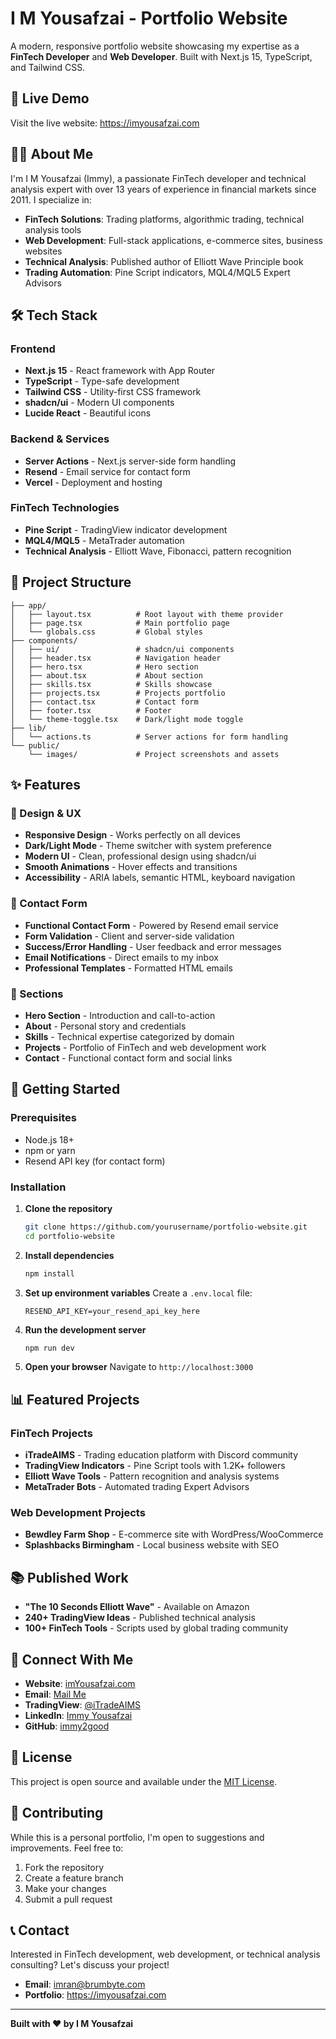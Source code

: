 # I M Yousafzai - Portfolio Website

A modern, responsive portfolio website showcasing my expertise as a **FinTech Developer** and **Web Developer**. Built with Next.js 15, TypeScript, and Tailwind CSS.

## 🚀 Live Demo

Visit the live website: https://imyousafzai.com

## 👨‍💻 About Me

I'm I M Yousafzai (Immy), a passionate FinTech developer and technical analysis expert with over 13 years of experience in financial markets since 2011. I specialize in:

- **FinTech Solutions**: Trading platforms, algorithmic trading, technical analysis tools
- **Web Development**: Full-stack applications, e-commerce sites, business websites
- **Technical Analysis**: Published author of Elliott Wave Principle book
- **Trading Automation**: Pine Script indicators, MQL4/MQL5 Expert Advisors

## 🛠️ Tech Stack

### Frontend
- **Next.js 15** - React framework with App Router
- **TypeScript** - Type-safe development
- **Tailwind CSS** - Utility-first CSS framework
- **shadcn/ui** - Modern UI components
- **Lucide React** - Beautiful icons

### Backend & Services
- **Server Actions** - Next.js server-side form handling
- **Resend** - Email service for contact form
- **Vercel** - Deployment and hosting

### FinTech Technologies
- **Pine Script** - TradingView indicator development
- **MQL4/MQL5** - MetaTrader automation
- **Technical Analysis** - Elliott Wave, Fibonacci, pattern recognition

## 📁 Project Structure

```
├── app/
│   ├── layout.tsx          # Root layout with theme provider
│   ├── page.tsx            # Main portfolio page
│   └── globals.css         # Global styles
├── components/
│   ├── ui/                 # shadcn/ui components
│   ├── header.tsx          # Navigation header
│   ├── hero.tsx            # Hero section
│   ├── about.tsx           # About section
│   ├── skills.tsx          # Skills showcase
│   ├── projects.tsx        # Projects portfolio
│   ├── contact.tsx         # Contact form
│   ├── footer.tsx          # Footer
│   └── theme-toggle.tsx    # Dark/light mode toggle
├── lib/
│   └── actions.ts          # Server actions for form handling
└── public/
    └── images/             # Project screenshots and assets
```

## ✨ Features

### 🎨 Design & UX
- **Responsive Design** - Works perfectly on all devices
- **Dark/Light Mode** - Theme switcher with system preference
- **Modern UI** - Clean, professional design using shadcn/ui
- **Smooth Animations** - Hover effects and transitions
- **Accessibility** - ARIA labels, semantic HTML, keyboard navigation

### 📧 Contact Form
- **Functional Contact Form** - Powered by Resend email service
- **Form Validation** - Client and server-side validation
- **Success/Error Handling** - User feedback and error messages
- **Email Notifications** - Direct emails to my inbox
- **Professional Templates** - Formatted HTML emails

### 📱 Sections
- **Hero Section** - Introduction and call-to-action
- **About** - Personal story and credentials
- **Skills** - Technical expertise categorized by domain
- **Projects** - Portfolio of FinTech and web development work
- **Contact** - Functional contact form and social links

## 🚀 Getting Started

### Prerequisites
- Node.js 18+ 
- npm or yarn
- Resend API key (for contact form)

### Installation

1. **Clone the repository**
   ```bash
   git clone https://github.com/yourusername/portfolio-website.git
   cd portfolio-website
   ```

2. **Install dependencies**
   ```bash
   npm install
   ```

3. **Set up environment variables**
   Create a `.env.local` file:
   ```env
   RESEND_API_KEY=your_resend_api_key_here
   ```

4. **Run the development server**
   ```bash
   npm run dev
   ```

5. **Open your browser**
   Navigate to `http://localhost:3000`

## 📊 Featured Projects

### FinTech Projects
- **iTradeAIMS** - Trading education platform with Discord community
- **TradingView Indicators** - Pine Script tools with 1.2K+ followers
- **Elliott Wave Tools** - Pattern recognition and analysis systems
- **MetaTrader Bots** - Automated trading Expert Advisors

### Web Development Projects
- **Bewdley Farm Shop** - E-commerce site with WordPress/WooCommerce
- **Splashbacks Birmingham** - Local business website with SEO

## 📚 Published Work

- **"The 10 Seconds Elliott Wave"** - Available on Amazon
- **240+ TradingView Ideas** - Published technical analysis
- **100+ FinTech Tools** - Scripts used by global trading community

## 🔗 Connect With Me

- **Website**: [imYousafzai.com](https://imyousafzai.com)
- **Email**: [Mail Me](mailto:imran@brumbyte.com)
- **TradingView**: [@iTradeAIMS](https://www.tradingview.com/u/iTradeAIMS/)
- **LinkedIn**: [Immy Yousafzai](https://www.linkedin.com/in/immy-yousafzai/)
- **GitHub**: [immy2good](https://github.com/immy2good)

## 📄 License

This project is open source and available under the [MIT License](LICENSE).

## 🤝 Contributing

While this is a personal portfolio, I'm open to suggestions and improvements. Feel free to:

1. Fork the repository
2. Create a feature branch
3. Make your changes
4. Submit a pull request

## 📞 Contact

Interested in FinTech development, web development, or technical analysis consulting? Let's discuss your project!

- **Email**: imran@brumbyte.com
- **Portfolio**: https://imyousafzai.com

---

**Built with ❤️ by I M Yousafzai**
```
